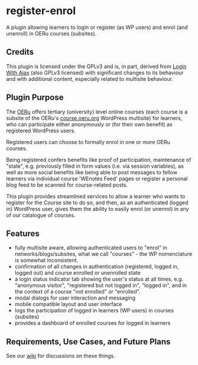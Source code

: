 # register-enrol
A plugin allowing learners to login or register (as WP users) and enrol (and unenroll) in OERu courses (subsites).

## Credits

This plugin is licensed under the GPLv3 and is, in part, derived from [Login With Ajax](https://wordpress.org/plugins/login-with-ajax/) (also GPLv3 licensed) with significant changes to its behaviour and with additional content, especially related to multisite behaviour.

## Plugin Purpose

The [OERu](https://oeru.org) offers tertiary (university) level online courses (each course is a subsite of the OERu's [course.oeru.org](https://course.oeru.org) WordPress multisite) for learners, who can participate either anonymously or (for their own benefit) as registered WordPress users.

Registered users can choose to formally enrol in one or more OERu courses.

Being registered confers benefits like proof of participation, maintenance of "state", e.g. previously filled in form values (i.e. via session variables), as well as more social benefits like being able to post messages to fellow learners via individual course 'WEnotes Feed' pages or register a personal blog feed to be scanned for course-related posts.

This plugin provides streamlined services to allow a learner who wants to register for the Course site to do so, and then, as an authenticated (logged in) WordPress user, gives them the ability to easily enrol (or unenrol) in any of  our catalogue of courses.

## Features

* fully multisite aware, allowing authenticated users to "enrol" in networks/blogs/subsites, what we call "courses" - the WP nomenclature is somewhat inconsistent.
* confirmation of all changes in authentication (registered, logged in, logged out) and course enrolled or unenrolled state
* a login status indicator tab showing the user's status at all times, e.g. "anonymous visitor", "registered but not logged in", "logged in", and in the context of a course "not enrolled" or "enrolled".
* modal dialogs for user interaction and messaging
* mobile compatible layout and user interface
* logs the participation of logged in learners (WP users) in courses (subsites)
* provides a dashboard of enrolled courses for logged in learners



## Requirements, Use Cases, and Future Plans

See our [wiki](https://github.com/oeru/register-enrol/wiki) for discussions on these things.
